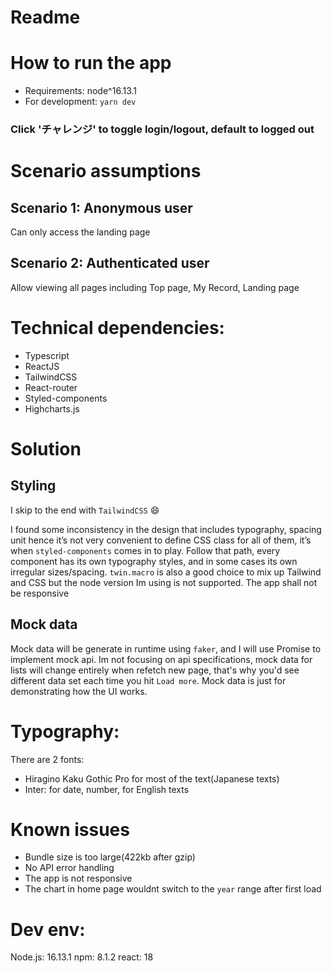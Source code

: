 
# Readme

# How to run the app
* Requirements: node^16.13.1
* For development: `yarn dev`

### Click 'チャレンジ' to toggle login/logout, default to logged out

# Scenario assumptions

## Scenario 1: Anonymous user

Can only access the landing page

## Scenario 2: Authenticated user

Allow viewing all pages including Top page, My Record, Landing page

# Technical dependencies:
- Typescript
- ReactJS
- TailwindCSS
- React-router
- Styled-components
- Highcharts.js

# Solution
## Styling
I skip to the end with `TailwindCSS` 😄

I found some inconsistency in the design that includes typography, spacing unit hence it’s not very convenient  to define CSS class for all of them, it’s when `styled-components` comes in to play. Follow that path, every component has its own typography styles, and in some cases its own irregular sizes/spacing. `twin.macro` is also a good choice to mix up Tailwind and CSS but the node version Im using is not supported.
The app shall not be responsive

## Mock data
Mock data will be generate in runtime using `faker`, and I will use Promise to implement mock api. Im not focusing on api specifications, mock data for lists will change entirely when refetch new page, that's why you'd see different data set each time you hit `Load more`. Mock data is just for demonstrating how the UI works.

# Typography:
There are 2 fonts: 
- Hiragino Kaku Gothic Pro for most of the text(Japanese texts)
- Inter: for date, number, for English texts

# Known issues
- Bundle size is too large(422kb after gzip)
- No API error handling
- The app is not responsive
- The chart in home page wouldnt switch to the `year` range after first load

# Dev env:
Node.js: 16.13.1
npm: 8.1.2
react: 18